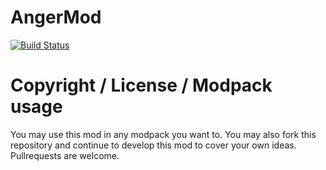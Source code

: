 # AngerMod

[![Build Status](http://jenkins.usrv.de:8081/buildStatus/icon?job=AngerMod)](http://jenkins.usrv.de:8081/job/AngerMod/)


# Copyright / License / Modpack usage
You may use this mod in any modpack you want to. You may also fork this repository and continue to develop this mod to cover your own ideas. Pullrequests are welcome.
